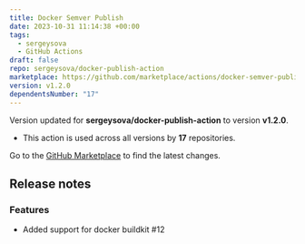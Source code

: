```yaml
---
title: Docker Semver Publish
date: 2023-10-31 11:14:38 +00:00
tags:
  - sergeysova
  - GitHub Actions
draft: false
repo: sergeysova/docker-publish-action
marketplace: https://github.com/marketplace/actions/docker-semver-publish
version: v1.2.0
dependentsNumber: "17"
---
```



Version updated for **sergeysova/docker-publish-action** to version **v1.2.0**.
- This action is used across all versions by **17** repositories.

Go to the [GitHub Marketplace](https://github.com/marketplace/actions/docker-semver-publish) to find the latest changes.

## Release notes

### Features

- Added support for docker buildkit #12 

